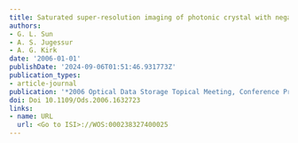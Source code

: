 ```yaml
---
title: Saturated super-resolution imaging of photonic crystal with negative refraction
authors:
- G. L. Sun
- A. S. Jugessur
- A. G. Kirk
date: '2006-01-01'
publishDate: '2024-09-06T01:51:46.931773Z'
publication_types:
- article-journal
publication: '*2006 Optical Data Storage Topical Meeting, Conference Proceedings*'
doi: Doi 10.1109/Ods.2006.1632723
links:
- name: URL
  url: <Go to ISI>://WOS:000238327400025
---
```

